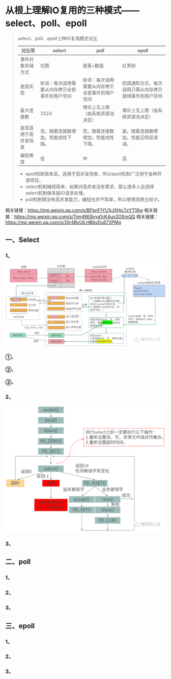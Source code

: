 # 从根上理解IO复用的三种模式——select、poll、epoll

> select、poll、epoll三种IO复用模式对比
>
> | 对比项               | select                                         | poll                                           | epoll                                                  |
> | -------------------- | ---------------------------------------------- | ---------------------------------------------- | ------------------------------------------------------ |
> | 事件对象存储方式     | 位图                                           | 链表+数组                                      | 红黑树                                                 |
> | 底层实现             | 轮询：每次调用需要从内存拷贝全部事件到用户空间 | 轮询：每次调用需要从内存拷贝全部事件到用户空间 | 回调通知方式，每次调用只需从内存拷贝就绪事件到用户空间 |
> | 最大连接数           | 1024                                           | 理论上无上限（由系统资源池决定）               | 理论上无上限（由系统资源池决定）                       |
> | 是否适用于高并发场景 | 否。随着连接数增加，性能线性下降。             | 否。随着连接数增加，性能线性下降。             | 是。随着连接数增加，性能无明显递减。                   |
> | 编程难度             | 低                                             | 中                                             | 高                                                     |
>
> -  epoll机制效率高，适用于高并发场景，所以epoll机制广泛用于各种开源项目。
> -  select机制编程简单，如果对高并发没有需求，那么很多人会选择select机制做多路IO请求处理。 
> -  poll机制既没有高并发能力，编程也并不简单，所以使用场景比较少。 

相关链接：https://mp.weixin.qq.com/s/BFbnF1YU1jJXHjc7zYT18w
相关链接：https://mp.weixin.qq.com/s/Tmr49E8vya1cK4un2OXmQQ
相关链接：https://mp.weixin.qq.com/s/2jlr4BvUlLHBbyDu672PMg

## 一、Select

### 1、

![](image\1701852705420.png)

#### ①、

#### ②、

#### ③、

### 2、

![](image\1701852795105.png)

### 3、

## 二、poll

### 1、

### 2、

### 3、

## 三、epoll

### 1、

### 2、

### 3、